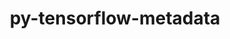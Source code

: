 ---
title: "py-tensorflow-metadata"
layout: cache
categories: [package, develop-2024-02-25]
meta: {"versions": ["1.10.0"], "compilers": ["gcc@=11.4.0"], "oss": ["ubuntu22.04"], "platforms": ["linux"], "targets": ["x86_64_v3"], "stacks": ["ml-linux-x86_64-cpu", "ml-linux-x86_64-cuda", "ml-linux-x86_64-rocm", "root"], "num_specs": 1, "num_specs_by_stack": {"ml-linux-x86_64-cpu": 1, "ml-linux-x86_64-rocm": 1, "root": 1, "ml-linux-x86_64-cuda": 1}}
spec_details: [{"hash": "33o2vlyh2xxfqjbbpxk6mhn2p6sbdkkx", "compiler": "gcc@=11.4.0", "versions": ["1.10.0"], "os": "ubuntu22.04", "platform": "linux", "target": "x86_64_v3", "variants": ["build_system=python_pip", "patches=a6b294d"], "stacks": ["ml-linux-x86_64-cpu", "ml-linux-x86_64-rocm", "root", "ml-linux-x86_64-cuda"], "size": "-", "tarball": "https://binaries.spack.io/develop-2024-02-25/build_cache/linux-ubuntu22.04-x86_64_v3/gcc-11.4.0/py-tensorflow-metadata-1.10.0/linux-ubuntu22.04-x86_64_v3-gcc-11.4.0-py-tensorflow-metadata-1.10.0-33o2vlyh2xxfqjbbpxk6mhn2p6sbdkkx.spack"}]
---